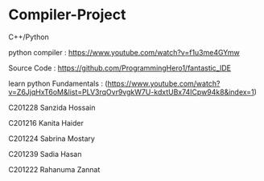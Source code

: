 # Compiler-Project
C++/Python

python compiler : https://www.youtube.com/watch?v=f1u3me4GYmw

Source Code :  https://github.com/ProgrammingHero1/fantastic_IDE

learn python Fundamentals : (https://www.youtube.com/watch?v=Z6JjqHxT6oM&list=PLV3rqOvr9vgkW7U-kdxtUBx74ICpw94k8&index=1)

C201228 Sanzida Hossain

C201216 Kanita Haider

C201224 Sabrina Mostary

C201239 Sadia Hasan

C201222 Rahanuma Zannat 
